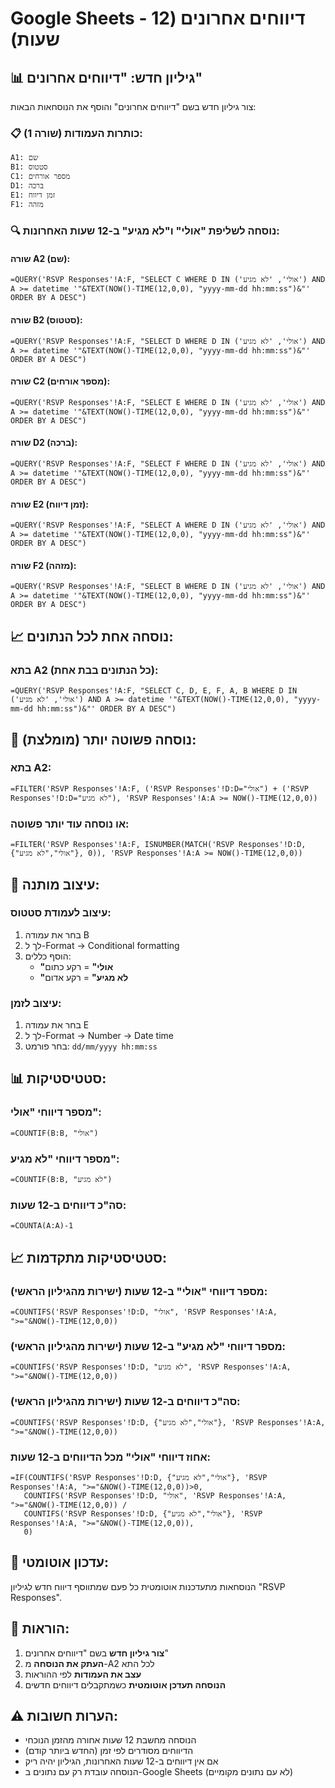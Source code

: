 # Google Sheets - דיווחים אחרונים (12 שעות)

## 📊 גיליון חדש: "דיווחים אחרונים"

צור גיליון חדש בשם "דיווחים אחרונים" והוסף את הנוסחאות הבאות:

### 📋 כותרות העמודות (שורה 1):

```
A1: שם
B1: סטטוס
C1: מספר אורחים
D1: ברכה
E1: זמן דיווח
F1: מזהה
```

### 🔍 נוסחה לשליפת "אולי" ו"לא מגיע" ב-12 שעות האחרונות:

#### **שורה A2 (שם):**

```excel
=QUERY('RSVP Responses'!A:F, "SELECT C WHERE D IN ('אולי', 'לא מגיע') AND A >= datetime '"&TEXT(NOW()-TIME(12,0,0), "yyyy-mm-dd hh:mm:ss")&"' ORDER BY A DESC")
```

#### **שורה B2 (סטטוס):**

```excel
=QUERY('RSVP Responses'!A:F, "SELECT D WHERE D IN ('אולי', 'לא מגיע') AND A >= datetime '"&TEXT(NOW()-TIME(12,0,0), "yyyy-mm-dd hh:mm:ss")&"' ORDER BY A DESC")
```

#### **שורה C2 (מספר אורחים):**

```excel
=QUERY('RSVP Responses'!A:F, "SELECT E WHERE D IN ('אולי', 'לא מגיע') AND A >= datetime '"&TEXT(NOW()-TIME(12,0,0), "yyyy-mm-dd hh:mm:ss")&"' ORDER BY A DESC")
```

#### **שורה D2 (ברכה):**

```excel
=QUERY('RSVP Responses'!A:F, "SELECT F WHERE D IN ('אולי', 'לא מגיע') AND A >= datetime '"&TEXT(NOW()-TIME(12,0,0), "yyyy-mm-dd hh:mm:ss")&"' ORDER BY A DESC")
```

#### **שורה E2 (זמן דיווח):**

```excel
=QUERY('RSVP Responses'!A:F, "SELECT A WHERE D IN ('אולי', 'לא מגיע') AND A >= datetime '"&TEXT(NOW()-TIME(12,0,0), "yyyy-mm-dd hh:mm:ss")&"' ORDER BY A DESC")
```

#### **שורה F2 (מזהה):**

```excel
=QUERY('RSVP Responses'!A:F, "SELECT B WHERE D IN ('אולי', 'לא מגיע') AND A >= datetime '"&TEXT(NOW()-TIME(12,0,0), "yyyy-mm-dd hh:mm:ss")&"' ORDER BY A DESC")
```

## 📈 נוסחה אחת לכל הנתונים:

### **בתא A2 (כל הנתונים בבת אחת):**

```excel
=QUERY('RSVP Responses'!A:F, "SELECT C, D, E, F, A, B WHERE D IN ('אולי', 'לא מגיע') AND A >= datetime '"&TEXT(NOW()-TIME(12,0,0), "yyyy-mm-dd hh:mm:ss")&"' ORDER BY A DESC")
```

## 🚀 נוסחה פשוטה יותר (מומלצת):

### **בתא A2:**

```excel
=FILTER('RSVP Responses'!A:F, ('RSVP Responses'!D:D="אולי") + ('RSVP Responses'!D:D="לא מגיע"), 'RSVP Responses'!A:A >= NOW()-TIME(12,0,0))
```

### **או נוסחה עוד יותר פשוטה:**

```excel
=FILTER('RSVP Responses'!A:F, ISNUMBER(MATCH('RSVP Responses'!D:D, {"אולי","לא מגיע"}, 0)), 'RSVP Responses'!A:A >= NOW()-TIME(12,0,0))
```

## 🎨 עיצוב מותנה:

### **עיצוב לעמודת סטטוס:**

1. בחר את עמודה B
2. לך ל-Format → Conditional formatting
3. הוסף כללים:
   - **"אולי"** = רקע כתום
   - **"לא מגיע"** = רקע אדום

### **עיצוב לזמן:**

1. בחר את עמודה E
2. לך ל-Format → Number → Date time
3. בחר פורמט: `dd/mm/yyyy hh:mm:ss`

## 📊 סטטיסטיקות:

### **מספר דיווחי "אולי":**

```excel
=COUNTIF(B:B, "אולי")
```

### **מספר דיווחי "לא מגיע":**

```excel
=COUNTIF(B:B, "לא מגיע")
```

### **סה"כ דיווחים ב-12 שעות:**

```excel
=COUNTA(A:A)-1
```

## 📈 סטטיסטיקות מתקדמות:

### **מספר דיווחי "אולי" ב-12 שעות (ישירות מהגיליון הראשי):**

```excel
=COUNTIFS('RSVP Responses'!D:D, "אולי", 'RSVP Responses'!A:A, ">="&NOW()-TIME(12,0,0))
```

### **מספר דיווחי "לא מגיע" ב-12 שעות (ישירות מהגיליון הראשי):**

```excel
=COUNTIFS('RSVP Responses'!D:D, "לא מגיע", 'RSVP Responses'!A:A, ">="&NOW()-TIME(12,0,0))
```

### **סה"כ דיווחים ב-12 שעות (ישירות מהגיליון הראשי):**

```excel
=COUNTIFS('RSVP Responses'!D:D, {"אולי","לא מגיע"}, 'RSVP Responses'!A:A, ">="&NOW()-TIME(12,0,0))
```

### **אחוז דיווחי "אולי" מכל הדיווחים ב-12 שעות:**

```excel
=IF(COUNTIFS('RSVP Responses'!D:D, {"אולי","לא מגיע"}, 'RSVP Responses'!A:A, ">="&NOW()-TIME(12,0,0))>0,
   COUNTIFS('RSVP Responses'!D:D, "אולי", 'RSVP Responses'!A:A, ">="&NOW()-TIME(12,0,0)) /
   COUNTIFS('RSVP Responses'!D:D, {"אולי","לא מגיע"}, 'RSVP Responses'!A:A, ">="&NOW()-TIME(12,0,0)),
   0)
```

## 🔄 עדכון אוטומטי:

הנוסחאות מתעדכנות אוטומטית כל פעם שמתווסף דיווח חדש לגיליון "RSVP Responses".

## 📱 הוראות:

1. **צור גיליון חדש** בשם "דיווחים אחרונים"
2. **העתק את הנוסחה** מ-A2 לכל התא
3. **עצב את העמודות** לפי ההוראות
4. **הנוסחה תעדכן אוטומטית** כשמתקבלים דיווחים חדשים

## ⚠️ הערות חשובות:

- הנוסחה מחשבת 12 שעות אחורה מהזמן הנוכחי
- הדיווחים מסודרים לפי זמן (החדש ביותר קודם)
- אם אין דיווחים ב-12 שעות האחרונות, הגיליון יהיה ריק
- הנוסחה עובדת רק עם נתונים ב-Google Sheets (לא עם נתונים מקומיים)

